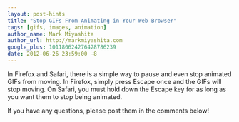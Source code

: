 ```yaml
---
layout: post-hints
title: "Stop GIFs From Animating in Your Web Browser"
tags: [gifs, images, animation]
author_name: Mark Miyashita
author_url: http://markmiyashita.com
google_plus: 101180624276428786239
date: 2012-06-26 23:59:00 -8
---
```


In Firefox and Safari, there is a simple way to pause and even stop animated GIFs from moving. In Firefox, simply press Escape once and the GIFs will stop moving. On Safari, you must hold down the Escape key for as long as you want them to stop being animated.

If you have any questions, please post them in the comments below!
